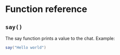 ﻿# Function reference

## `say()`

The say function prints a value to the chat.
Example:
````csharp
say("Hello world")
````